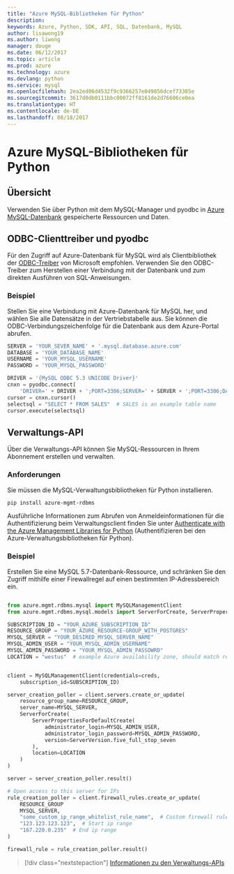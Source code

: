 ```yaml
---
title: "Azure MySQL-Bibliotheken für Python"
description: 
keywords: Azure, Python, SDK, API, SQL, Datenbank, MySQL
author: lisawong19
ms.author: liwong
manager: douge
ms.date: 06/12/2017
ms.topic: article
ms.prod: azure
ms.technology: azure
ms.devlang: python
ms.service: mysql
ms.openlocfilehash: 2ea2ed06d4532f9c9366257e049856dcef73385e
ms.sourcegitcommit: 3617d0db0111bbc00072ff8161de2d76606ce0ea
ms.translationtype: HT
ms.contentlocale: de-DE
ms.lasthandoff: 08/18/2017
---
```

# <a name="azure-mysql-libraries-for-python"></a>Azure MySQL-Bibliotheken für Python 

## <a name="overview"></a>Übersicht

Verwenden Sie über Python mit dem MySQL-Manager und pyodbc in [Azure MySQL-Datenbank](/azure/mysql/overview) gespeicherte Ressourcen und Daten.

## <a name="client-odbc-driver-and-pyodbc"></a>ODBC-Clienttreiber und pyodbc

Für den Zugriff auf Azure-Datenbank für MySQL wird als Clientbibliothek der [ODBC-Treiber](/azure/sql-database/sql-database-connect-query-python#install-the-python-and-database-communication-libraries) von Microsoft empfohlen. Verwenden Sie den ODBC-Treiber zum Herstellen einer Verbindung mit der Datenbank und zum direkten Ausführen von SQL-Anweisungen.

### <a name="example"></a>Beispiel

Stellen Sie eine Verbindung mit Azure-Datenbank für MySQL her, und wählen Sie alle Datensätze in der Vertriebstabelle aus. Sie können die ODBC-Verbindungszeichenfolge für die Datenbank aus dem Azure-Portal abrufen.

```python
SERVER = 'YOUR_SEVER_NAME' + '.mysql.database.azure.com'
DATABASE = 'YOUR_DATABASE_NAME'
USERNAME = 'YOUR_MYSQL_USERNAME'
PASSWORD = 'YOUR_MYSQL_PASSWORD'

DRIVER = '{MySQL ODBC 5.3 UNICODE Driver}'
cnxn = pyodbc.connect(
    'DRIVER=' + DRIVER + ';PORT=3306;SERVER=' + SERVER + ';PORT=3306;DATABASE=' + DATABASE + ';UID=' + USERNAME + ';PWD=' + PASSWORD)
cursor = cnxn.cursor()
selectsql = "SELECT * FROM SALES"  # SALES is an example table name
cursor.execute(selectsql)
```

## <a name="management-api"></a>Verwaltungs-API

Über die Verwaltungs-API können Sie MySQL-Ressourcen in Ihrem Abonnement erstellen und verwalten.

### <a name="requirements"></a>Anforderungen
Sie müssen die MySQL-Verwaltungsbibliotheken für Python installieren.
```bash
pip install azure-mgmt-rdbms
```

Ausführliche Informationen zum Abrufen von Anmeldeinformationen für die Authentifizierung beim Verwaltungsclient finden Sie unter [Authenticate with the Azure Management Libraries for Python](https://docs.microsoft.com/python/azure/python-sdk-azure-authenticate) (Authentifizieren bei den Azure-Verwaltungsbibliotheken für Python).

### <a name="example"></a>Beispiel

Erstellen Sie eine MySQL 5.7-Datenbank-Ressource, und schränken Sie den Zugriff mithilfe einer Firewallregel auf einen bestimmten IP-Adressbereich ein.

```python

from azure.mgmt.rdbms.mysql import MySQLManagementClient
from azure.mgmt.rdbms.mysql.models import ServerForCreate, ServerPropertiesForDefaultCreate, ServerVersion

SUBSCRIPTION_ID = "YOUR_AZURE_SUBSCRIPTION_ID"
RESOURCE_GROUP = "YOUR_AZURE_RESOURCE-GROUP_WITH_POSTGRES"
MYSQL_SERVER = "YOUR_DESIRED_MYSQL_SERVER_NAME"
MYSQL_ADMIN_USER = "YOUR_MYSQL_ADMIN_USERNAME"
MYSQL_ADMIN_PASSWORD = "YOUR_MYSQL_ADMIN_PASSOWRD"
LOCATION = "westus"  # example Azure availability zone, should match resource group


client = MySQLManagementClient(credentials=creds,
    subscription_id=SUBSCRIPTION_ID)

server_creation_poller = client.servers.create_or_update(
    resource_group_name=RESOURCE_GROUP,
    server_name=MYSQL_SERVER,
    ServerForCreate(
        ServerPropertiesForDefaultCreate(
            administrator_login=MYSQL_ADMIN_USER,
            administrator_login_password=MYSQL_ADMIN_PASSWORD,
            version=ServerVersion.five_full_stop_seven
        ),
        location=LOCATION
    )
)

server = server_creation_poller.result()

# Open access to this server for IPs
rule_creation_poller = client.firewall_rules.create_or_update(
    RESOURCE_GROUP
    MYSQL_SERVER,
    "some_custom_ip_range_whitelist_rule_name",  # Custom firewall rule name
    "123.123.123.123",  # Start ip range
    "167.220.0.235"  # End ip range
)

firewall_rule = rule_creation_poller.result()
```

> [!div class="nextstepaction"]
> [Informationen zu den Verwaltungs-APIs](/python/api/overview/azure/mysql/managementlibrary)